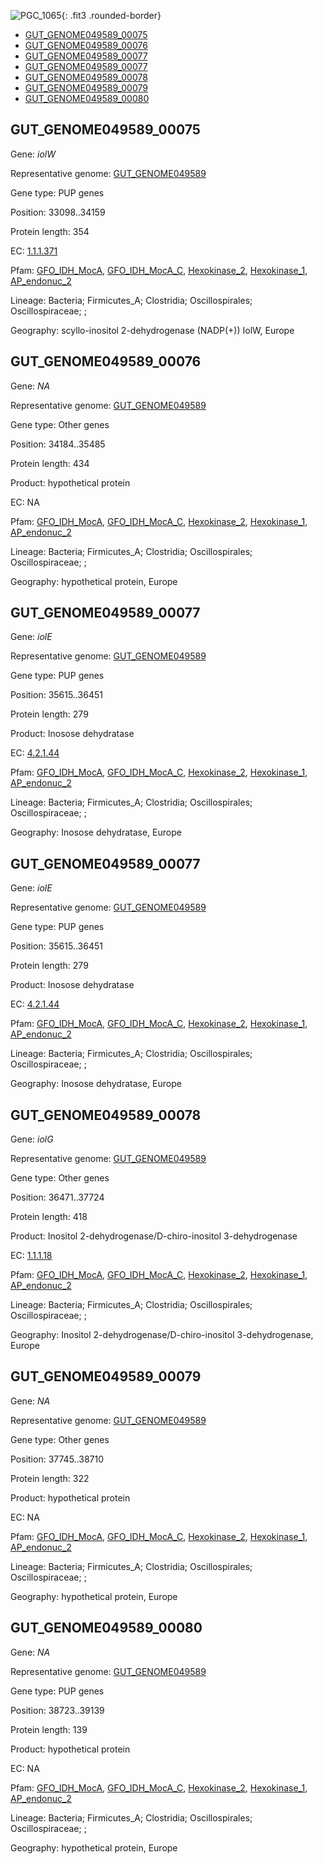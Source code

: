 ![PGC_1065](../static/images/Clusters_figure/PGC_1065.jpg){: .fit3 .rounded-border}

<ul id="myTab" class="nav nav-tabs">
  <li class="active">
        <a href="#tab1" data-toggle="tab">GUT_GENOME049589_00075</a>
  </li>
<li><a href="#tab2" data-toggle="tab">GUT_GENOME049589_00076</a></li>
<li><a href="#tab3" data-toggle="tab">GUT_GENOME049589_00077</a></li>
<li><a href="#tab4" data-toggle="tab">GUT_GENOME049589_00077</a></li>
<li><a href="#tab5" data-toggle="tab">GUT_GENOME049589_00078</a></li>
<li><a href="#tab6" data-toggle="tab">GUT_GENOME049589_00079</a></li>
<li><a href="#tab7" data-toggle="tab">GUT_GENOME049589_00080</a></li>
</ul>

<div id="myTabContent" class="tab-content">
  <div class="tab-pane fade in active" id="tab1">

<h2 id="GUT_GENOME049589_00075">GUT_GENOME049589_00075</h2>
<p>Gene: <em>iolW</em>
<p>Representative genome: <a href="https://www.ebi.ac.uk/metagenomics/genomes/MGYG-HGUT-02776">GUT_GENOME049589</a></p>
<p>Gene type: PUP genes</p>
<p>Position: 33098..34159</p>
<p>Protein length: 354</p>
<p>EC: <a href="https://www.brenda-enzymes.org/enzyme.php?ecno=1.1.1.371">1.1.1.371</a></p>
<p>Pfam: <a href="http://pfam.xfam.org/family/GFO_IDH_MocA">GFO_IDH_MocA</a>, <a href="http://pfam.xfam.org/family/GFO_IDH_MocA_C">GFO_IDH_MocA_C</a>, <a href="http://pfam.xfam.org/family/Hexokinase_2">Hexokinase_2</a>, <a href="http://pfam.xfam.org/family/Hexokinase_1">Hexokinase_1</a>, <a href="http://pfam.xfam.org/family/AP_endonuc_2">AP_endonuc_2</a></p>
<p>Lineage: Bacteria; Firmicutes_A; Clostridia; Oscillospirales; Oscillospiraceae; ; </p>
<p>Geography: scyllo-inositol 2-dehydrogenase (NADP(+)) IolW, Europe</p>
  </div>

  <div class="tab-pane fade" id="tab2">

<h2 id="GUT_GENOME049589_00076">GUT_GENOME049589_00076</h2>
<p>Gene: <em>NA</em></p>
<p>Representative genome: <a href="https://www.ebi.ac.uk/metagenomics/genomes/MGYG-HGUT-02776">GUT_GENOME049589</a></p>
<p>Gene type: Other genes</p>
<p>Position: 34184..35485</p>
<p>Protein length: 434</p>
<p>Product: hypothetical protein</p>
<p>EC: NA</p>
<p>Pfam: <a href="http://pfam.xfam.org/family/GFO_IDH_MocA">GFO_IDH_MocA</a>, <a href="http://pfam.xfam.org/family/GFO_IDH_MocA_C">GFO_IDH_MocA_C</a>, <a href="http://pfam.xfam.org/family/Hexokinase_2">Hexokinase_2</a>, <a href="http://pfam.xfam.org/family/Hexokinase_1">Hexokinase_1</a>, <a href="http://pfam.xfam.org/family/AP_endonuc_2">AP_endonuc_2</a></p>
<p>Lineage: Bacteria; Firmicutes_A; Clostridia; Oscillospirales; Oscillospiraceae; ; </p>
<p>Geography: hypothetical protein, Europe</p>

  </div>
  <div class="tab-pane fade" id="tab3">

<h2 id="GUT_GENOME049589_00077">GUT_GENOME049589_00077</h2>
<p>Gene: <em>iolE</em></p>
<p>Representative genome: <a href="https://www.ebi.ac.uk/metagenomics/genomes/MGYG-HGUT-02776">GUT_GENOME049589</a></p>
<p>Gene type: PUP genes</p>
<p>Position: 35615..36451</p>
<p>Protein length: 279</p>
<p>Product: Inosose dehydratase</p>
<p>EC: <a href="https://www.brenda-enzymes.org/enzyme.php?ecno=4.2.1.44">4.2.1.44</a></p>
<p>Pfam: <a href="http://pfam.xfam.org/family/GFO_IDH_MocA">GFO_IDH_MocA</a>, <a href="http://pfam.xfam.org/family/GFO_IDH_MocA_C">GFO_IDH_MocA_C</a>, <a href="http://pfam.xfam.org/family/Hexokinase_2">Hexokinase_2</a>, <a href="http://pfam.xfam.org/family/Hexokinase_1">Hexokinase_1</a>, <a href="http://pfam.xfam.org/family/AP_endonuc_2">AP_endonuc_2</a></p>
<p>Lineage: Bacteria; Firmicutes_A; Clostridia; Oscillospirales; Oscillospiraceae; ; </p>
<p>Geography: Inosose dehydratase, Europe</p>

  </div>
  <div class="tab-pane fade" id="tab3">

<h2 id="GUT_GENOME049589_00077">GUT_GENOME049589_00077</h2>
<p>Gene: <em>iolE</em></p>
<p>Representative genome: <a href="https://www.ebi.ac.uk/metagenomics/genomes/MGYG-HGUT-02776">GUT_GENOME049589</a></p>
<p>Gene type: PUP genes</p>
<p>Position: 35615..36451</p>
<p>Protein length: 279</p>
<p>Product: Inosose dehydratase</p>
<p>EC: <a href="https://www.brenda-enzymes.org/enzyme.php?ecno=4.2.1.44">4.2.1.44</a></p>
<p>Pfam: <a href="http://pfam.xfam.org/family/GFO_IDH_MocA">GFO_IDH_MocA</a>, <a href="http://pfam.xfam.org/family/GFO_IDH_MocA_C">GFO_IDH_MocA_C</a>, <a href="http://pfam.xfam.org/family/Hexokinase_2">Hexokinase_2</a>, <a href="http://pfam.xfam.org/family/Hexokinase_1">Hexokinase_1</a>, <a href="http://pfam.xfam.org/family/AP_endonuc_2">AP_endonuc_2</a></p>
<p>Lineage: Bacteria; Firmicutes_A; Clostridia; Oscillospirales; Oscillospiraceae; ; </p>
<p>Geography: Inosose dehydratase, Europe</p>

  </div>
  <div class="tab-pane fade" id="tab5">

<h2 id="GUT_GENOME049589_00078">GUT_GENOME049589_00078</h2>
<p>Gene: <em>iolG</em></p>
<p>Representative genome: <a href="https://www.ebi.ac.uk/metagenomics/genomes/MGYG-HGUT-02776">GUT_GENOME049589</a></p>
<p>Gene type: Other genes</p>
<p>Position: 36471..37724</p>
<p>Protein length: 418</p>
<p>Product: Inositol 2-dehydrogenase/D-chiro-inositol 3-dehydrogenase</p>
<p>EC: <a href="https://www.brenda-enzymes.org/enzyme.php?ecno=1.1.1.18">1.1.1.18</a></p>
<p>Pfam: <a href="http://pfam.xfam.org/family/GFO_IDH_MocA">GFO_IDH_MocA</a>, <a href="http://pfam.xfam.org/family/GFO_IDH_MocA_C">GFO_IDH_MocA_C</a>, <a href="http://pfam.xfam.org/family/Hexokinase_2">Hexokinase_2</a>, <a href="http://pfam.xfam.org/family/Hexokinase_1">Hexokinase_1</a>, <a href="http://pfam.xfam.org/family/AP_endonuc_2">AP_endonuc_2</a></p>
<p>Lineage: Bacteria; Firmicutes_A; Clostridia; Oscillospirales; Oscillospiraceae; ; </p>
<p>Geography: Inositol 2-dehydrogenase/D-chiro-inositol 3-dehydrogenase, Europe</p>

  </div>
  <div class="tab-pane fade" id="tab6">

<h2 id="GUT_GENOME049589_00079">GUT_GENOME049589_00079</h2>
<p>Gene: <em>NA</em></p>
<p>Representative genome: <a href="https://www.ebi.ac.uk/metagenomics/genomes/MGYG-HGUT-02776">GUT_GENOME049589</a></p>
<p>Gene type: Other genes</p>
<p>Position: 37745..38710</p>
<p>Protein length: 322</p>
<p>Product: hypothetical protein</p>
<p>EC: NA</p>
<p>Pfam: <a href="http://pfam.xfam.org/family/GFO_IDH_MocA">GFO_IDH_MocA</a>, <a href="http://pfam.xfam.org/family/GFO_IDH_MocA_C">GFO_IDH_MocA_C</a>, <a href="http://pfam.xfam.org/family/Hexokinase_2">Hexokinase_2</a>, <a href="http://pfam.xfam.org/family/Hexokinase_1">Hexokinase_1</a>, <a href="http://pfam.xfam.org/family/AP_endonuc_2">AP_endonuc_2</a></p>
<p>Lineage: Bacteria; Firmicutes_A; Clostridia; Oscillospirales; Oscillospiraceae; ; </p>
<p>Geography: hypothetical protein, Europe</p>

  </div>
  <div class="tab-pane fade" id="tab7">

<h2 id="GUT_GENOME049589_00080">GUT_GENOME049589_00080</h2>
<p>Gene: <em>NA</em></p>
<p>Representative genome: <a href="https://www.ebi.ac.uk/metagenomics/genomes/MGYG-HGUT-02776">GUT_GENOME049589</a></p>
<p>Gene type: PUP genes</p>
<p>Position: 38723..39139</p>
<p>Protein length: 139</p>
<p>Product: hypothetical protein</p>
<p>EC: NA</p>
<p>Pfam: <a href="http://pfam.xfam.org/family/GFO_IDH_MocA">GFO_IDH_MocA</a>, <a href="http://pfam.xfam.org/family/GFO_IDH_MocA_C">GFO_IDH_MocA_C</a>, <a href="http://pfam.xfam.org/family/Hexokinase_2">Hexokinase_2</a>, <a href="http://pfam.xfam.org/family/Hexokinase_1">Hexokinase_1</a>, <a href="http://pfam.xfam.org/family/AP_endonuc_2">AP_endonuc_2</a></p>
<p>Lineage: Bacteria; Firmicutes_A; Clostridia; Oscillospirales; Oscillospiraceae; ; </p>
<p>Geography: hypothetical protein, Europe</p>

  </div>
</div>
